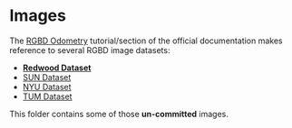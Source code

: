 # Images

The [RGBD Odometry](https://www.open3d.org/docs/latest/tutorial/Basic/rgbd_image.html) tutorial/section of the official documentation makes reference to several RGBD image datasets:

- [**Redwood Dataset**](http://redwood-data.org/indoor/dataset.html)
- [SUN Dataset](http://rgbd.cs.princeton.edu/)
- [NYU Dataset](https://cs.nyu.edu/~silberman/datasets/nyu_depth_v2.html)
- [TUM Dataset](https://vision.in.tum.de/data/datasets/rgbd-dataset)

This folder contains some of those **un-committed** images.
